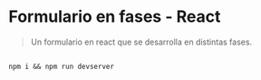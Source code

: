 # Formulario en fases - React

> Un formulario en react que se desarrolla en distintas fases.

```

npm i && npm run devserver

```